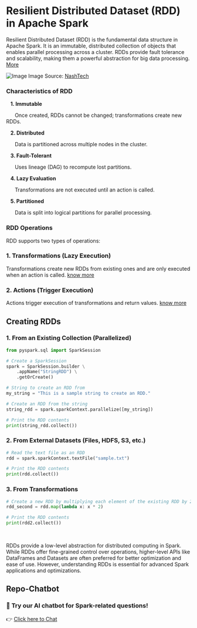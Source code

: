# Resilient Distributed Dataset (RDD) in Apache Spark
Resilient Distributed Dataset (RDD) is the fundamental data structure in Apache Spark. It is an immutable, distributed collection of objects that enables parallel processing across a cluster. RDDs provide fault tolerance and scalability, making them a powerful abstraction for big data processing. [More](https://spark.apache.org/docs/latest/rdd-programming-guide.html)

![Image](https://github.com/user-attachments/assets/375a23f7-c4d5-405f-8f1d-25bb51ec677c)
Image Source: [NashTech](https://blog.nashtechglobal.com/things-to-know-about-spark-rdd/)

### Characteristics of RDD
&nbsp;&nbsp;&nbsp;**1. Immutable**

&nbsp;&nbsp;&nbsp;&nbsp;&nbsp;&nbsp;Once created, RDDs cannot be changed; transformations create new RDDs.

&nbsp;&nbsp;&nbsp;**2. Distributed**
 
&nbsp;&nbsp;&nbsp;&nbsp;&nbsp;&nbsp;Data is partitioned across multiple nodes in the cluster.

&nbsp;&nbsp;&nbsp;**3. Fault-Tolerant**

&nbsp;&nbsp;&nbsp;&nbsp;&nbsp;&nbsp;Uses lineage (DAG) to recompute lost partitions.

&nbsp;&nbsp;&nbsp;**4. Lazy Evaluation**

&nbsp;&nbsp;&nbsp;&nbsp;&nbsp;&nbsp;Transformations are not executed until an action is called.

&nbsp;&nbsp;&nbsp;**5. Partitioned**

&nbsp;&nbsp;&nbsp;&nbsp;&nbsp;&nbsp;Data is split into logical partitions for parallel processing.

### RDD Operations

RDD supports two types of operations:

### 1. Transformations (Lazy Execution)

Transformations create new RDDs from existing ones and are only executed when an action is called. [know more](https://github.com/Sharathpd14/Apache-Spark/blob/main/02_Basics/02_transformations_and_actions.md)

### 2. Actions (Trigger Execution)

Actions trigger execution of transformations and return values. [know more](https://github.com/Sharathpd14/Apache-Spark/blob/main/02_Basics/02_transformations_and_actions.md)

## Creating RDDs

### 1. From an Existing Collection (Parallelized)
```python
from pyspark.sql import SparkSession

# Create a SparkSession
spark = SparkSession.builder \
    .appName("StringRDD") \
    .getOrCreate()

# String to create an RDD from
my_string = "This is a sample string to create an RDD."

# Create an RDD from the string
string_rdd = spark.sparkContext.parallelize([my_string])

# Print the RDD contents
print(string_rdd.collect())
```

### 2. From External Datasets (Files, HDFS, S3, etc.)
```python
# Read the text file as an RDD
rdd = spark.sparkContext.textFile("sample.txt")

# Print the RDD contents
print(rdd.collect())
```

### 3. From Transformations
```python
# Create a new RDD by multiplying each element of the existing RDD by 2
rdd_second = rdd.map(lambda x: x * 2)

# Print the RDD contents
print(rdd2.collect())
```

&nbsp;

RDDs provide a low-level abstraction for distributed computing in Spark. While RDDs offer fine-grained control over operations, higher-level APIs like DataFrames and Datasets are often preferred for better optimization and ease of use. However, understanding RDDs is essential for advanced Spark applications and optimizations.


## Repo-Chatbot  

### 🚀 **Try our AI chatbot for Spark-related questions!**  

👉 [Click here to Chat](https://repo-chatbot.streamlit.app/)  

